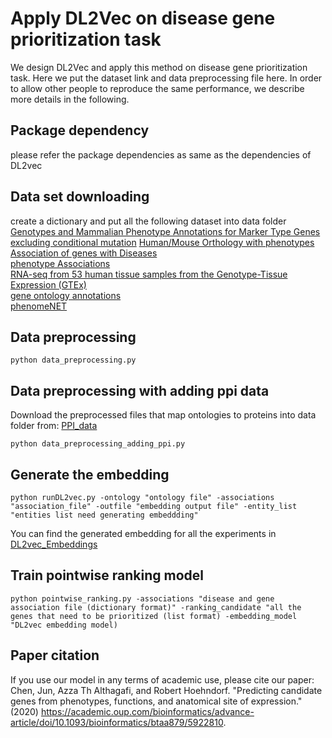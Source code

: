 # Apply DL2Vec on disease gene prioritization task
We design DL2Vec and apply this method on disease gene prioritization task. 
Here we put the dataset link and data preprocessing file here.
In order to allow other people to reproduce the same performance, we describe more details in the following.

##  Package dependency
please refer the package dependencies as same as the dependencies of DL2vec

## Data set downloading
create a dictionary and put all the following dataset into data folder<br>
[Genotypes and Mammalian Phenotype Annotations for Marker Type Genes excluding conditional mutation](http://www.informatics.jax.org/downloads/reports/MGI_GenePheno.rpt)
[Human/Mouse Orthology with phenotypes](http://www.informatics.jax.org/downloads/reports/HMD_HumanPhenotype.rpt)<br>
[Association of genes with Diseases](http://www.informatics.jax.org/downloads/reports/MGI_DO.rpt)<br>
[phenotype Associations](https://hpo.jax.org/app/download/annotation)<br>
[RNA-seq from 53 human tissue samples from the Genotype-Tissue Expression (GTEx)](https://www.ebi.ac.uk/gxa/experiments-content/E-MTAB-5214/resources/ExperimentDownloadSupplier.RnaSeqBaseline/tpms.tsv)<br>
[gene ontology annotations](http://geneontology.org/gene-associations/goa_human.gaf.gz)<br>
[phenomeNET](http://aber-owl.net/ontology/PhenomeNET/#/Download)<br>



## Data preprocessing
    python data_preprocessing.py
## Data preprocessing with adding ppi data
Download the preprocessed files that map ontologies to proteins into data folder from: [PPI_data](https://bio2vec.cbrc.kaust.edu.sa/data/DL2vec/)<br>


    python data_preprocessing_adding_ppi.py

## Generate the embedding
    python runDL2vec.py -ontology "ontology file" -associations "association_file" -outfile "embedding output file" -entity_list "entities list need generating embeddding"
  
You can find the generated embedding for all the experiments in [DL2vec_Embeddings](https://bio2vec.cbrc.kaust.edu.sa/data/DL2vec/) 

## Train pointwise ranking model 
    python pointwise_ranking.py -associations "disease and gene association file (dictionary format)" -ranking_candidate "all the genes that need to be prioritized (list format) -embedding_model "DL2vec embedding model)

## Paper citation
If you use our model in any terms of academic use, please cite our paper: Chen, Jun, Azza Th Althagafi, and Robert Hoehndorf. "Predicting candidate genes from phenotypes, functions, and anatomical site of expression." (2020) https://academic.oup.com/bioinformatics/advance-article/doi/10.1093/bioinformatics/btaa879/5922810.


